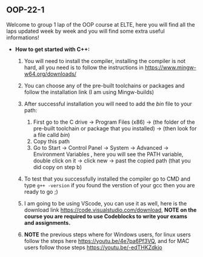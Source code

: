 ## OOP-22-1
Welcome to group 1 lap of the OOP course at ELTE, here you will find all the laps updated week by week and you will find some extra useful informations!

* **How to get started with C++:**
  1. You will need to install the compiler, installing the compiler is not hard, all you need is to follow the instructions in https://www.mingw-w64.org/downloads/
  2. You can choose any of the pre-built toolchains or packages and follow the installation link (I am using Mingw-builds)
  3. After successful installation you will need to add the *bin* file to your path:
      1. First go to the C drive -> Program Files (x86) -> (the folder of the pre-built toolchain or package that you installed) -> (then look for a file calld *bin*)
      2. Copy this path
      3. Go to Start -> Control Panel -> System -> Advanced -> Environment Variables , here you will see the PATH variable, double click on it -> click new -> past the copied path (that you did copy on step b)
      
  4. To test that you successfully installed the compiler go to CMD and type ```g++ -version``` if you found the verstion of your gcc then you are ready to go ;)
  5. I am going to be using VScode, you can use it as well, here is the download link https://code.visualstudio.com/download, **NOTE on the course you are required to use Codeblocks to write your exams and assignments.**
  6. **NOTE** the previous steps where for Windows users, for linux users follow the steps here https://youtu.be/4e7pa6Pf3VQ, and for MAC users follow those steps https://youtu.be/-edTHKZdkjo

